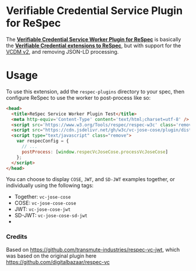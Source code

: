 # Verifiable Credential Service Plugin for ReSpec

The
**[Verifiable Credential Service Worker Plugin for ReSpec](https://github.com/w3c/vc-jose-cose/tree/main/plugin)**
is basically the **[Verifiable Credential extensions to ReSpec](https://github.com/w3c/respec-vc)**,
but with support for the [VCDM v2](https://www.w3.org/TR/vc-data-model-2.0), and
removing JSON-LD processing.

# Usage

To use this extension, add the `respec-plugins` directory to your spec,
then configure ReSpec to use the worker to post-process like so:

```html
<head>
  <title>ReSpec Service Worker Plugin Test</title>
  <meta http-equiv='Content-Type' content='text/html;charset=utf-8' />
  <script src='https://www.w3.org/Tools/respec/respec-w3c' class='remove'></script>
  <script src="https://cdn.jsdelivr.net/gh/w3c/vc-jose-cose/plugin/dist/main.js"></script>
  <script type="text/javascript" class="remove">
    var respecConfig = {
      // ...
      postProcess: [window.respecVcJoseCose.processVcJoseCose]
    };
  </script>
</head>
```

You can choose to display `COSE`, `JWT`, and `SD-JWT` examples together, or individually using the following tags:
- Together: `vc-jose-cose`
- COSE: `vc-jose-cose-cose`
- JWT: `vc-jose-cose-jwt`
- SD-JWT: `vc-jose-cose-sd-jwt`
- 
### Credits

Based on https://github.com/transmute-industries/respec-vc-jwt, which was based
on the original plugin here https://github.com/digitalbazaar/respec-vc
